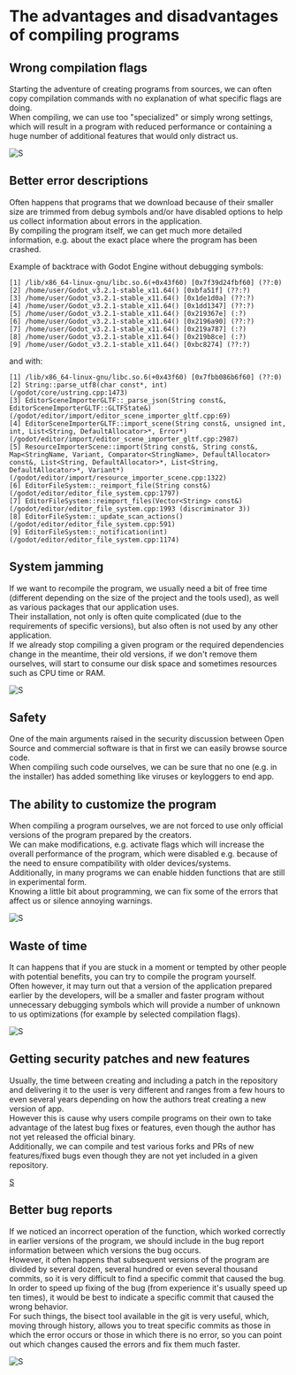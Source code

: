 # The advantages and disadvantages of compiling programs

## Wrong compilation flags
Starting the adventure of creating programs from sources, we can often copy compilation commands with no explanation of what specific flags are doing.  
When compiling, we can use too "specialized" or simply wrong settings, which will result in a program with reduced performance or containing a huge number of additional features that would only distract us.

![S](https://user-images.githubusercontent.com/41945903/85174478-c1c43300-b275-11ea-9124-eb81835151c9.png)

## Better error descriptions
Often happens that programs that we download because of their smaller size are trimmed from debug symbols and/or have disabled options to help us collect information about errors in the application.  
By compiling the program itself, we can get much more detailed information, e.g. about the exact place where the program has been crashed.

Example of backtrace with Godot Engine without debugging symbols:
```
[1] /lib/x86_64-linux-gnu/libc.so.6(+0x43f60) [0x7f39d24fbf60] (??:0)
[2] /home/user/Godot_v3.2.1-stable_x11.64() [0xbfa51f] (??:?)
[3] /home/user/Godot_v3.2.1-stable_x11.64() [0x1de1d0a] (??:?)
[4] /home/user/Godot_v3.2.1-stable_x11.64() [0x1dd1347] (??:?)
[5] /home/user/Godot_v3.2.1-stable_x11.64() [0x219367e] (:?)
[6] /home/user/Godot_v3.2.1-stable_x11.64() [0x2196a90] (??:?)
[7] /home/user/Godot_v3.2.1-stable_x11.64() [0x219a787] (:?)
[8] /home/user/Godot_v3.2.1-stable_x11.64() [0x219b8ce] (:?)
[9] /home/user/Godot_v3.2.1-stable_x11.64() [0xbc8274] (??:?)
```
and with:
```
[1] /lib/x86_64-linux-gnu/libc.so.6(+0x43f60) [0x7fbb086b6f60] (??:0)
[2] String::parse_utf8(char const*, int) (/godot/core/ustring.cpp:1473)
[3] EditorSceneImporterGLTF::_parse_json(String const&, EditorSceneImporterGLTF::GLTFState&) (/godot/editor/import/editor_scene_importer_gltf.cpp:69)
[4] EditorSceneImporterGLTF::import_scene(String const&, unsigned int, int, List<String, DefaultAllocator>*, Error*) (/godot/editor/import/editor_scene_importer_gltf.cpp:2987)
[5] ResourceImporterScene::import(String const&, String const&, Map<StringName, Variant, Comparator<StringName>, DefaultAllocator> const&, List<String, DefaultAllocator>*, List<String, DefaultAllocator>*, Variant*) (/godot/editor/import/resource_importer_scene.cpp:1322)
[6] EditorFileSystem::_reimport_file(String const&) (/godot/editor/editor_file_system.cpp:1797)
[7] EditorFileSystem::reimport_files(Vector<String> const&) (/godot/editor/editor_file_system.cpp:1993 (discriminator 3))
[8] EditorFileSystem::_update_scan_actions() (/godot/editor/editor_file_system.cpp:591)
[9] EditorFileSystem::_notification(int) (/godot/editor/editor_file_system.cpp:1174)
```

## System jamming
If we want to recompile the program, we usually need a bit of free time (different depending on the size of the project and the tools used), as well as various packages that our application uses.  
Their installation, not only is often quite complicated (due to the requirements of specific versions), but also often is not used by any other application.  
If we already stop compiling a given program or the required dependencies change in the meantime, their old versions, if we don't remove them ourselves, will start to consume our disk space and sometimes resources such as CPU time or RAM.

![S](https://user-images.githubusercontent.com/41945903/85174490-c688e700-b275-11ea-8b4b-08f70bb029d1.png)

## Safety
One of the main arguments raised in the security discussion between Open Source and commercial software is that in first we can easily browse source code.  
When compiling such code ourselves, we can be sure that no one (e.g. in the installer) has added something like viruses or keyloggers to end app.

## The ability to customize the program
When compiling a program ourselves, we are not forced to use only official versions of the program prepared by the creators.  
We can make modifications, e.g. activate flags which will increase the overall performance of the program, which were disabled e.g. because of the need to ensure compatibility with older devices/systems.  
Additionally, in many programs we can enable hidden functions that are still in experimental form.  
Knowing a little bit about programming, we can fix some of the errors that affect us or silence annoying warnings.


![S](https://user-images.githubusercontent.com/41945903/85174698-2a131480-b276-11ea-9061-b71f7b75d0b1.png)
 
## Waste of time
It can happens that if you are stuck in a moment or tempted by other people with potential benefits, you can try to compile the program yourself.  
Often however, it may turn out that a version of the application prepared earlier by the developers, will be a smaller and faster program without unnecessary debugging symbols which will provide a number of unknown to us optimizations (for example by selected compilation flags).

![S](https://user-images.githubusercontent.com/41945903/85174500-c983d780-b275-11ea-9b4a-9336755f7297.png)

## Getting security patches and new features
Usually, the time between creating and including a patch in the repository and delivering it to the user is very different and ranges from a few hours to even several years depending on how the authors treat creating a new version of app.  
However this is cause why users compile programs on their own to take advantage of the latest bug fixes or features, even though the author has not yet released the official binary.  
Additionally, we can compile and test various forks and PRs of new features/fixed bugs even though they are not yet included in a given repository.

[S](https://user-images.githubusercontent.com/41945903/85174510-cbe63180-b275-11ea-8941-67b6ffb7d6f2.png)

## Better bug reports
If we noticed an incorrect operation of the function, which worked correctly in earlier versions of the program, we should include in the bug report information between which versions the bug occurs.  
However, it often happens that subsequent versions of the program are divided by several dozen, several hundred or even several thousand commits, so it is very difficult to find a specific commit that caused the bug.  
In order to speed up fixing of the bug (from experience it's usually speed up ten times), it would be best to indicate a specific commit that caused the wrong behavior.  
For such things, the bisect tool available in the git is very useful, which, moving through history, allows you to treat specific commits as those in which the error occurs or those in which there is no error, so you can point out which changes caused the errors and fix them much faster.


![S](https://user-images.githubusercontent.com/41945903/85174515-cee12200-b275-11ea-86f6-5e7310eae6ee.png)

